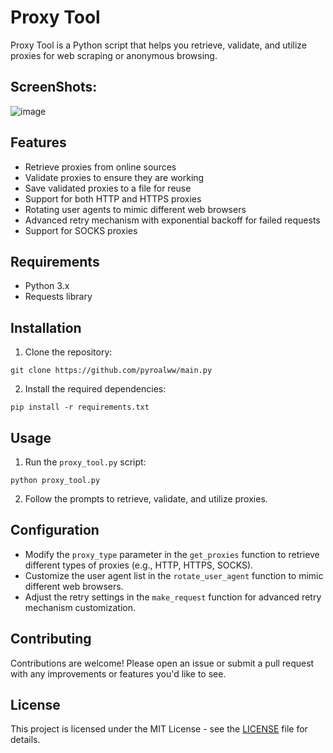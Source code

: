 


# Proxy Tool

Proxy Tool is a Python script that helps you retrieve, validate, and utilize proxies for web scraping or anonymous browsing.
## ScreenShots:
![image](https://github.com/pyroalww/pyroxy/assets/134533935/fdf44ece-8417-443a-a3e0-ddc51cd9e815)

## Features

- Retrieve proxies from online sources
- Validate proxies to ensure they are working
- Save validated proxies to a file for reuse
- Support for both HTTP and HTTPS proxies
- Rotating user agents to mimic different web browsers
- Advanced retry mechanism with exponential backoff for failed requests
- Support for SOCKS proxies

## Requirements

- Python 3.x
- Requests library

## Installation

1. Clone the repository:

```
git clone https://github.com/pyroalww/main.py
```

2. Install the required dependencies:

```
pip install -r requirements.txt
```

## Usage

1. Run the `proxy_tool.py` script:

```
python proxy_tool.py
```

2. Follow the prompts to retrieve, validate, and utilize proxies.

## Configuration

- Modify the `proxy_type` parameter in the `get_proxies` function to retrieve different types of proxies (e.g., HTTP, HTTPS, SOCKS).
- Customize the user agent list in the `rotate_user_agent` function to mimic different web browsers.
- Adjust the retry settings in the `make_request` function for advanced retry mechanism customization.

## Contributing

Contributions are welcome! Please open an issue or submit a pull request with any improvements or features you'd like to see.

## License

This project is licensed under the MIT License - see the [LICENSE](LICENSE) file for details.
